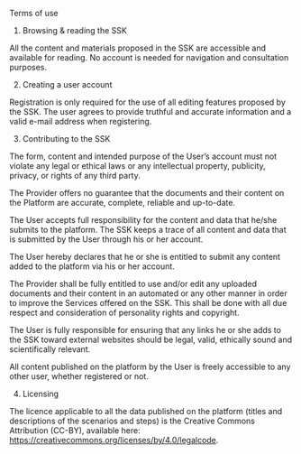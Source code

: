 Terms of use

1. Browsing & reading the SSK

All the content and materials proposed in the SSK are accessible and available for reading. No account is needed for navigation and consultation purposes.  

2. Creating a user account

Registration is only required for the use of all editing features proposed by the SSK. The user agrees to provide truthful and accurate information and a valid e-mail address when registering.

3. Contributing to the SSK

The form, content and intended purpose of the User’s account must not violate any legal or ethical laws or any intellectual property, publicity, privacy, or rights of any third party.

The Provider offers no guarantee that the documents and their content on the Platform are accurate, complete, reliable and up-to-date.

The User accepts full responsibility for the content and data that he/she submits to the platform. The SSK keeps a trace of all content and data that is submitted by the User through his or her account.

The User hereby declares that he or she is entitled to submit any content added to the platform via his or her account.

The Provider shall be fully entitled to use and/or edit any uploaded documents and their content in an automated or any other manner in order to improve the Services offered on the SSK. This shall be done with all due respect and consideration of personality rights and copyright.

The User is fully responsible for ensuring that any links he or she adds to the SSK toward external websites should be legal, valid, ethically sound and scientifically relevant.

All content published on the platform by the User is freely accessible to any other user, whether registered or not.

4. Licensing

The licence applicable to all the data published on the platform (titles and descriptions of the scenarios and steps) is the Creative Commons Attribution (CC-BY), available here: https://creativecommons.org/licenses/by/4.0/legalcode.
